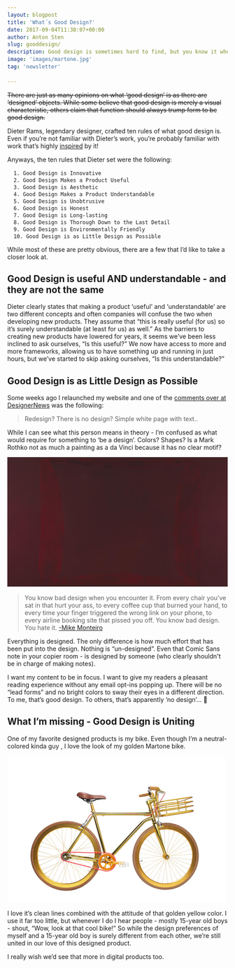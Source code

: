 ```yaml
---
layout: blogpost
title: 'What´s Good Design?'
date: 2017-09-04T11:38:07+00:00
author: Anton Sten
slug: gooddesign/
description: Good design is sometimes hard to find, but you know it when you find it. Why? How did they do it?
image: 'images/martone.jpg'
tag: 'newsletter'

---
```


~~There are just as many opinions on what ‘good design’ is as there are ‘designed’ objects. While some believe that good design is merely a visual characteristic, others claim that function should always trump form to be good design.~~

Dieter Rams, legendary designer, crafted ten rules of what good design is. Even if you’re not familiar with Dieter’s work, you’re probably familiar with work that’s highly [inspired](http://www.apartmenttherapy.com/apple-design-doesnt-fall-far-from-brauns-tree-176668) by it!

Anyways, the ten rules that Dieter set were the following:

      1. Good Design is Innovative
      2. Good Design Makes a Product Useful
      3. Good Design is Aesthetic
      4. Good Design Makes a Product Understandable
      5. Good Design is Unobtrusive
      6. Good Design is Honest
      7. Good Design is Long-lasting
      8. Good Design is Thorough Down to the Last Detail
      9. Good Design is Environmentally Friendly
      10. Good Design is as Little Design as Possible

While most of these are pretty obvious, there are a few that I’d like to take a closer look at.

## Good Design is useful AND understandable - and they are not the same
Dieter clearly states that making a product ‘useful’ and ‘understandable’ are two different concepts and often companies will confuse the two when developing new products. They assume that “this is really useful (for us) so it’s surely understandable (at least for us) as well.” As the barriers to creating new products have lowered for years, it seems we’ve been less inclined to ask ourselves, “Is this useful?” We now have access to more and more frameworks, allowing us to have something up and running in just hours, but we’ve started to skip asking ourselves, “Is this understandable?”


## Good Design is as Little Design as Possible

Some weeks ago I relaunched my website and one of the [comments over at DesignerNews](https://www.designernews.co/stories/86573-anton-sten--a-redesign) was the following:

>Redesign? There is no design? Simple white page with text..

While I can see what this person means in theory - I’m confused as what would require for something to ‘be a design’. Colors? Shapes? Is a Mark Rothko not as much a painting as a da Vinci because it has no clear motif?

![Rothko](/images/rothko.jpg)

>You know bad design when you encounter it. From every chair you’ve sat in that hurt your ass, to every coffee cup that burned your hand, to every time your finger triggered the wrong link on your phone, to every airline booking site that pissed you off. You know bad design. You hate it. [-Mike Monteiro](https://antonsten.com/ux-designer/)

Everything is designed. The only difference is how much effort that has been put into the design. Nothing is “un-designed”. Even that Comic Sans note in your copier room - is designed by someone (who clearly shouldn't be in charge of making notes).

I want my content to be in focus. I want to give my readers a pleasant reading experience without any email opt-ins popping up. There will be no “lead forms” and no bright colors to sway their eyes in a different direction. To me, that’s good design. To others, that’s apparently ‘no design’… 🤔


## What I’m missing - Good Design is Uniting
One of my favorite designed products is my bike. Even though I’m a neutral-colored kinda guy , I love the look of my golden Martone bike.

![Martone](/images/martone.jpg)

I love it’s clean lines combined with the attitude of that golden yellow color. I use it far too little, but whenever I do I hear people - mostly 15-year old boys - shout, “Wow, look at that cool bike!” So while the design preferences of myself and a 15-year old boy is surely different from each other, we’re still united in our love of this designed product.

I really wish we’d see that more in digital products too.
